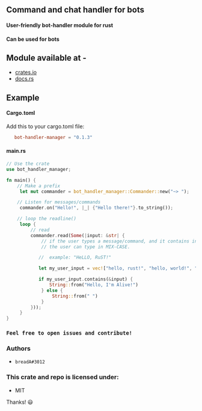 ## Command and chat handler for bots

#### User-friendly bot-handler module for rust

#### Can be used for bots

## Module available at -

- [crates.io](https://crates.io/crates/bot-handler-manager)
- [docs.rs](https://docs.rs/bot-handler-manager/)

## Example

#### Cargo.toml

Add this to your cargo.toml file:

```toml
   bot-handler-manager = "0.1.3"
```

#### main.rs

```rust
// Use the crate
use bot_handler_manager;

fn main() {
    // Make a prefix
     let mut commander = bot_handler_manager::Commander::new("~> ");

    // Listen for messages/commands
     commander.on("Hello!", |_| {"Hello there!"}.to_string());

    // loop the readline()
     loop {
         // read 
         commander.read(Some(|input: &str| {
             // if the user types a message/command, and it contains in the vector,
             // the user can type in MIX-CASE.

            //  example: "HeLLO, RuST!"

            let my_user_input = vec!["hello, rust!", "hello, world!", "hello, bot!", "hi!"];

            if my_user_input.contains(&input) {
                String::from("Hello, I'm Alive!")
             } else {
                 String::from(" ")
             }
         }));
     }
}


```

### `Feel free to open issues and contribute!`

### Authors

- `breadA#3012`

### This crate and repo is licensed under:

- MIT

Thanks! :smiley:
